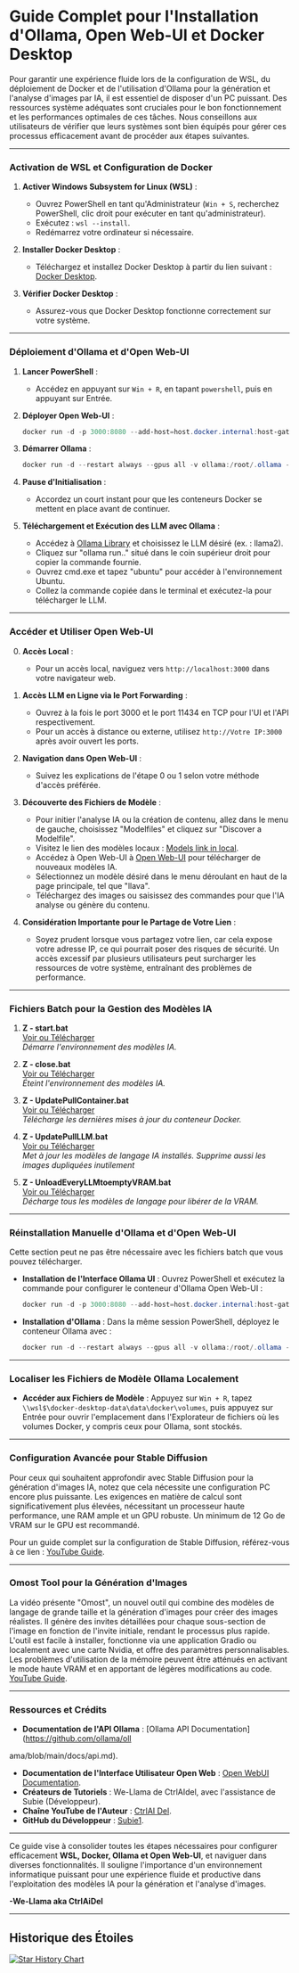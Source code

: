 # Guide Complet pour l'Installation d'Ollama, Open Web-UI et Docker Desktop

Pour garantir une expérience fluide lors de la configuration de WSL, du déploiement de Docker et de l'utilisation d'Ollama pour la génération et l'analyse d'images par IA, il est essentiel de disposer d'un PC puissant. Des ressources système adéquates sont cruciales pour le bon fonctionnement et les performances optimales de ces tâches. Nous conseillons aux utilisateurs de vérifier que leurs systèmes sont bien équipés pour gérer ces processus efficacement avant de procéder aux étapes suivantes.

---

### **Activation de WSL et Configuration de Docker**

1. **Activer Windows Subsystem for Linux (WSL)** :
   - Ouvrez PowerShell en tant qu'Administrateur (`Win + S`, recherchez PowerShell, clic droit pour exécuter en tant qu'administrateur).
   - Exécutez : `wsl --install`.
   - Redémarrez votre ordinateur si nécessaire.

2. **Installer Docker Desktop** :
   - Téléchargez et installez Docker Desktop à partir du lien suivant : [Docker Desktop](https://www.docker.com/products/docker-desktop/).

3. **Vérifier Docker Desktop** :
   - Assurez-vous que Docker Desktop fonctionne correctement sur votre système.

---

### **Déploiement d'Ollama et d'Open Web-UI**

1. **Lancer PowerShell** :
   - Accédez en appuyant sur `Win + R`, en tapant `powershell`, puis en appuyant sur Entrée.

2. **Déployer Open Web-UI** :
   ```powershell
   docker run -d -p 3000:8080 --add-host=host.docker.internal:host-gateway -v open-webui:/app/backend/data --name open-webui --restart always ghcr.io/open-webui/open-webui:main
   ```

3. **Démarrer Ollama** :
   ```powershell
   docker run -d --restart always --gpus all -v ollama:/root/.ollama -p 11434:11434 --name ollama ollama/ollama
   ```

4. **Pause d'Initialisation** :
   - Accordez un court instant pour que les conteneurs Docker se mettent en place avant de continuer.

5. **Téléchargement et Exécution des LLM avec Ollama** :
   - Accédez à [Ollama Library](https://ollama.com/library) et choisissez le LLM désiré (ex. : llama2).
   - Cliquez sur "ollama run.." situé dans le coin supérieur droit pour copier la commande fournie.
   - Ouvrez cmd.exe et tapez "ubuntu" pour accéder à l'environnement Ubuntu.
   - Collez la commande copiée dans le terminal et exécutez-la pour télécharger le LLM.

---

### **Accéder et Utiliser Open Web-UI**

0. **Accès Local** :
   - Pour un accès local, naviguez vers `http://localhost:3000` dans votre navigateur web.

1. **Accès LLM en Ligne via le Port Forwarding** :
   - Ouvrez à la fois le port 3000 et le port 11434 en TCP pour l'UI et l'API respectivement.
   - Pour un accès à distance ou externe, utilisez `http://Votre IP:3000` après avoir ouvert les ports.

2. **Navigation dans Open Web-UI** :
   - Suivez les explications de l'étape 0 ou 1 selon votre méthode d'accès préférée.

3. **Découverte des Fichiers de Modèle** :
   - Pour initier l'analyse IA ou la création de contenu, allez dans le menu de gauche, choisissez "Modelfiles" et cliquez sur "Discover a Modelfile".
   - Visitez le lien des modèles locaux : [Models link in local](http://localhost:3000/modelfiles/).
   - Accédez à Open Web-UI à [Open Web-UI](https://openwebui.com/) pour télécharger de nouveaux modèles IA.
   - Sélectionnez un modèle désiré dans le menu déroulant en haut de la page principale, tel que "llava".
   - Téléchargez des images ou saisissez des commandes pour que l'IA analyse ou génère du contenu.

4. **Considération Importante pour le Partage de Votre Lien** :
   - Soyez prudent lorsque vous partagez votre lien, car cela expose votre adresse IP, ce qui pourrait poser des risques de sécurité. Un accès excessif par plusieurs utilisateurs peut surcharger les ressources de votre système, entraînant des problèmes de performance.

---

### **Fichiers Batch pour la Gestion des Modèles IA**

1. **Z - start.bat**  
   [Voir ou Télécharger](https://github.com/CtrlAiDel/How-to-Run-Multiple-AI-Models-with-Ollama-and-Open-WebUI-in-Docker/blob/main/Z%20-%20start.bat)  
   *Démarre l'environnement des modèles IA.*

2. **Z - close.bat**  
   [Voir ou Télécharger](https://github.com/CtrlAiDel/How-to-Run-Multiple-AI-Models-with-Ollama-and-Open-WebUI-in-Docker/blob/main/Z%20-%20close.bat)  
   *Éteint l'environnement des modèles IA.*

3. **Z - UpdatePullContainer.bat**  
   [Voir ou Télécharger](https://github.com/CtrlAiDel/How-to-Run-Multiple-AI-Models-with-Ollama-and-Open-WebUI-in-Docker/blob/main/Z%20-%20UpdatePullContainer.bat)  
   *Télécharge les dernières mises à jour du conteneur Docker.*

4. **Z - UpdatePullLLM.bat**  
   [Voir ou Télécharger](https://github.com/CtrlAiDel/How-to-Run-Multiple-AI-Models-with-Ollama-and-Open-WebUI-in-Docker/blob/main/Z%20-%20UpdatePullLLM.bat)  
   *Met à jour les modèles de langage IA installés. Supprime aussi les images dupliquées inutilement*

5. **Z - UnloadEveryLLMtoemptyVRAM.bat**  
   [Voir ou Télécharger](https://github.com/CtrlAiDel/How-to-Run-Multiple-AI-Models-with-Ollama-and-Open-WebUI-in-Docker/blob/main/Z%20-%20UnloadEveryLLMtoemptyVRAM.bat)  
   *Décharge tous les modèles de langage pour libérer de la VRAM.*

---

### **Réinstallation Manuelle d'Ollama et d'Open Web-UI**

Cette section peut ne pas être nécessaire avec les fichiers batch que vous pouvez télécharger.

- **Installation de l'Interface Ollama UI** :
   Ouvrez PowerShell et exécutez la commande pour configurer le conteneur d'Ollama Open Web-UI :
   ```powershell
   docker run -d -p 3000:8080 --add-host=host.docker.internal:host-gateway -v open-webui:/app/backend/data --name open-webui --restart always ghcr.io/open-webui/open-webui:main
   ```

- **Installation d'Ollama** :
   Dans la même session PowerShell, déployez le conteneur Ollama avec :
   ```powershell
   docker run -d --restart always --gpus all -v ollama:/root/.ollama -p 11434:11434 --name ollama ollama/ollama
   ```

---

### **Localiser les Fichiers de Modèle Ollama Localement**

- **Accéder aux Fichiers de Modèle** : Appuyez sur `Win + R`, tapez `\\wsl$\docker-desktop-data\data\docker\volumes`, puis appuyez sur Entrée pour ouvrir l'emplacement dans l'Explorateur de fichiers où les volumes Docker, y compris ceux pour Ollama, sont stockés.

---

### **Configuration Avancée pour Stable Diffusion**

Pour ceux qui souhaitent approfondir avec Stable Diffusion pour la génération d'images IA, notez que cela nécessite une configuration PC encore plus puissante. Les exigences en matière de calcul sont significativement plus élevées, nécessitant un processeur haute performance, une RAM ample et un GPU robuste. Un minimum de 12 Go de VRAM sur le GPU est recommandé.

Pour un guide complet sur la configuration de Stable Diffusion, référez-vous à ce lien : [YouTube Guide](https://www.youtube.com/watch?v=A0xUnf5302k&pp=ygUXbG9jYWwgaW1hZ2UgIHVuY2Vuc29yZWQ%3D).

---

### **Omost Tool pour la Génération d'Images**

La vidéo présente "Omost", un nouvel outil qui combine des modèles de langage de grande taille et la génération d'images pour créer des images réalistes. Il génère des invites détaillées pour chaque sous-section de l'image en fonction de l'invite initiale, rendant le processus plus rapide. L'outil est facile à installer, fonctionne via une application Gradio ou localement avec une carte Nvidia, et offre des paramètres personnalisables. Les problèmes d'utilisation de la mémoire peuvent être atténués en activant le mode haute VRAM et en apportant de légères modifications au code. [YouTube Guide](https://www.youtube.com/watch?v=RKxrXkVpPoE).

---

### **Ressources et Crédits**

- **Documentation de l'API Ollama** : [Ollama API Documentation](https://github.com/ollama/oll

ama/blob/main/docs/api.md).
- **Documentation de l'Interface Utilisateur Open Web** : [Open WebUI Documentation](https://github.com/open-webui/open-webui).
- **Créateurs de Tutoriels** : We-Llama de CtrlAIdel, avec l'assistance de Subie (Développeur).
- **Chaîne YouTube de l'Auteur** : [CtrlAI Del](https://www.youtube.com/@ctrl_ai_del).
- **GitHub du Développeur** : [Subie1](https://github.com/Subie1).

---

Ce guide vise à consolider toutes les étapes nécessaires pour configurer efficacement **WSL, Docker, Ollama et Open Web-UI**, et naviguer dans diverses fonctionnalités. Il souligne l'importance d'un environnement informatique puissant pour une expérience fluide et productive dans l'exploitation des modèles IA pour la génération et l'analyse d'images.

**-We-Llama aka CtrlAiDel**

---

## Historique des Étoiles

[![Star History Chart](https://api.star-history.com/svg?repos=CtrlAiDel/How-to-Run-Multiple-AI-Models-with-Ollama-and-Open-WebUI-in-Docker&type=Date)](https://star-history.com/#CtrlAiDel/How-to-Run-Multiple-AI-Models-with-Ollama-and-Open-WebUI-in-Docker&Date)
